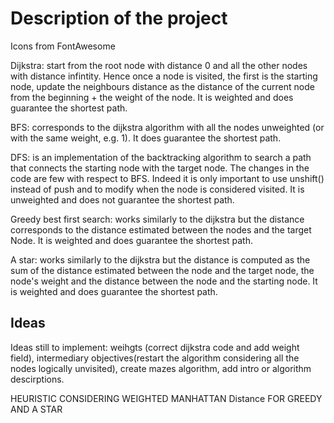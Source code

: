 # Description of the project

Icons from FontAwesome

Dijkstra: start from the root node with distance 0 and all the other nodes with distance infintity. Hence once a node is visited, the first is the starting node, update the neighbours distance as the distance of the current node from the beginning + the weight of the node. It is weighted and does guarantee the shortest path.

BFS: corresponds to the dijkstra algorithm with all the nodes unweighted (or with the same weight, e.g. 1). It does guarantee the shortest path.

DFS: is an implementation of the backtracking algorithm to search a path that connects the starting node with the target node. The changes in the code are few with respect to BFS. Indeed it is only important to use unshift() instead of push and to modify when the node is considered visited. It is unweighted and does not guarantee the shortest path.

<!-- Swarm algorithm:

Convergent Swarm algorithm:

Bidirectional Swarm algorithm: -->

Greedy best first search: works similarly to the dijkstra but the distance corresponds to the distance estimated between the nodes and the target Node. It is weighted and does guarantee the shortest path.

A star: works similarly to the dijkstra but the distance is computed as the sum of the distance estimated between the node and the target node, the node's weight and the distance between the node and the starting node. It is weighted and does guarantee the shortest path.

## Ideas

Ideas still to implement: weihgts (correct dijkstra code and add weight field), intermediary objectives(restart the algorithm considering all the nodes logically unvisited), create mazes algorithm, add intro or algorithm descirptions.

HEURISTIC CONSIDERING WEIGHTED MANHATTAN Distance FOR GREEDY AND A STAR
